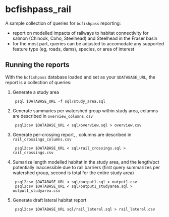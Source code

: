 # bcfishpass_rail

A sample collection of queries for `bcfishpass` reporting:

- report on modelled impacts of railways to habitat connectivity for salmon (Chinook, Coho, Steelhead) and Steelhead in the Fraser basin
- for the most part, queries can be adjusted to accomodate any supported feature type (eg, roads, dams), species, or area of interest

## Running the reports

With the `bcfishpass` database loaded and set as your `$DATABASE_URL`, the report is a collection of queries:

1. Generate a study area

        psql $DATABASE_URL -f sql/study_area.sql

2. Generate summaries per watershed group within study area, columns are described in `overview_columns.csv`

        psql2csv $DATABASE_URL < sql/overview.sql > overview.csv

3. Generate per-crossing report, , columns are described in `rail_crossings_columns.csv`

        psql2csv $DATABASE_URL < sql/rail_crossings.sql > rail_crossings.csv

4. Sumarize length modelled habitat in the study area, and the length/pct potentially inaccessible due to rail barriers (first query summarizes per watershed group, second is total for the entire study area)

        psql2csv $DATABASE_URL < sql/output1.sql > output1.csv
        psql2csv $DATABASE_URL < sql/output1_studyarea.sql > output1_studyarea.csv

5. Generate draft lateral habitat report

        psql2csv $DATABASE_URL sql/rail_lateral.sql > rail_lateral.csv
